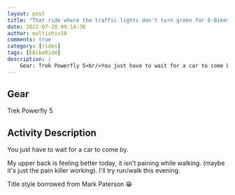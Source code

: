 ```yaml
---
layout: post
title: "That ride where the traffic lights don't turn green for E-Bikes"
date: 2022-07-28 09:14:36
author: multishiv19
comments: true
category: [rides]
tags: [EBikeRide]
description: |
    Gear: Trek Powerfly 5<br/>You just have to wait for a car to come by.<br/><br/>My upper back is feeling better today, it isn't paining while walking. (maybe it's just the pain killer working).<br/>I'll try run/walk this evening.<br/><br/>Title style borrowed from Mark Paterson 😁
---
```


## Gear
Trek Powerfly 5

## Activity Description
You just have to wait for a car to come by.

My upper back is feeling better today, it isn't paining while walking. (maybe it's just the pain killer working).
I'll try run/walk this evening.

Title style borrowed from Mark Paterson 😁


<div width='100%' class='strava-embed-placeholder' data-embed-type='activity' data-embed-id='7539670606'></div>
<script src='https://strava-embeds.com/embed.js'></script>
